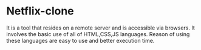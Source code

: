 # Netflix-clone
It is a tool that resides on a remote server and is accessible via browsers.
It involves the basic use of all of HTML,CSS,JS languages. 
Reason of using these languages are easy to use and better execution time.
